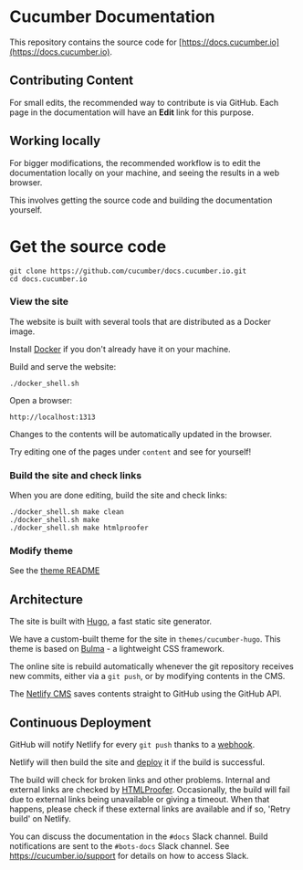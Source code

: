 # Cucumber Documentation

This repository contains the source code for [https://docs.cucumber.io](https://docs.cucumber.io).

## Contributing Content

For small edits, the recommended way to contribute is via GitHub.
Each page in the documentation will have an **Edit** link for this purpose.

## Working locally

For bigger modifications, the recommended workflow is to edit the documentation
locally on your machine, and seeing the results in a web browser.

This involves getting the source code and building the documentation yourself.

# Get the source code

    git clone https://github.com/cucumber/docs.cucumber.io.git
    cd docs.cucumber.io

### View the site

The website is built with several tools that are distributed as a Docker image.

Install [Docker](https://docs.docker.com/install/) if you don't already have
it on your machine.

Build and serve the website:

    ./docker_shell.sh

Open a browser:

    http://localhost:1313

Changes to the contents will be automatically updated in the browser.

Try editing one of the pages under `content` and see for yourself!

### Build the site and check links

When you are done editing, build the site and check links:

    ./docker_shell.sh make clean
    ./docker_shell.sh make
    ./docker_shell.sh make htmlproofer

### Modify theme

See the [theme README](themes/cucumber-hugo/README.md)

## Architecture

The site is built with [Hugo](https://gohugo.io), a fast static site generator.

We have a custom-built theme for the site in `themes/cucumber-hugo`. This theme
is based on [Bulma](http://bulma.io/) - a lightweight CSS framework.

The online site is rebuild automatically whenever the git repository receives
new commits, either via a `git push`, or by modifying contents in the CMS.

The [Netlify CMS](https://www.netlifycms.org/) saves contents straight to GitHub
using the GitHub API.

## Continuous Deployment

GitHub will notify Netlify for every `git push` thanks to a [webhook](https://github.com/cucumber/docs.cucumber.io/settings/hooks).

Netlify will then build the site and
[deploy](https://app.netlify.com/sites/cucumber/deploys) it if the build is successful.

The build will check for broken links and other problems. Internal and external links are checked by [HTMLProofer](https://github.com/gjtorikian/html-proofer).
Occasionally, the build will fail due to external links being unavailable or giving a timeout. When that happens, please check if these external links are available and if so, 'Retry build' on Netlify.

You can discuss the documentation in the `#docs` Slack channel. Build notifications are sent to the `#bots-docs` Slack channel. See https://cucumber.io/support for details on how to access Slack.
